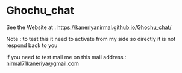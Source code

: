 # Ghochu_chat

See the Website at : https://kaneriyanirmal.github.io/Ghochu_chat/

Note : to test this it need to activate from my side so directly it is not respond back to you 

if you need to test mail me on this mail address : nirmal71kaneriya@gmail.com
